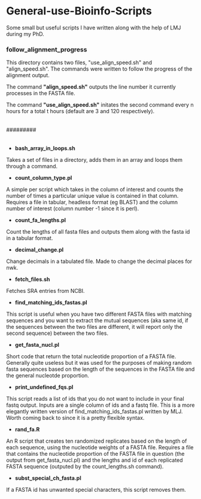 # General-use-Bioinfo-Scripts
Some small but useful scripts I have written along with the help of LMJ during my PhD. 

### follow_alignment_progress 

This directory contains two files, "use_align_speed.sh" and "align_speed.sh".
The commands were written to follow the progress of the alignment output. 

The command **"align_speed.sh"** outputs the line number it currently processes in the FASTA file.

The command **"use_align_speed.sh"** initates the second command every n hours for a total t hours (default are 3 and 120 respectively). 

######
#########
######
- **bash_array_in_loops.sh** 

Takes a set of files in a directory, adds them in an array and loops them through a command.

- **count_column_type.pl**

A simple per script which takes in the column of interest and counts the number of times a particular unique value is contained in that column. Requires a file in tabular, headless format (eg BLAST) and the column number of interest (column number -1 since it is perl).

- **count_fa_lengths.pl**

Count the lengths of all fasta files and outputs them along with the fasta id in a tabular format. 

- **decimal_change.pl**

Change decimals in a tabulated file. Made to change the decimal places for nwk. 

- **fetch_files.sh**

Fetches SRA entries from NCBI. 

- **find_matching_ids_fastas.pl**

This script is useful when you have two different FASTA files with matching sequences and you want to extract the mutual sequences (aka same id, if the sequences between the two files are different, it will report only the second sequence) between the two files. 

- **get_fasta_nucl.pl** 

Short code that return the total nucleotide proportion of a FASTA file. Generally quite useless but it was used for the purposes of making random fasta sequences based on the
length of the sequences in the FASTA file and the general nucleotde proportion. 

- **print_undefined_fqs.pl**

This script reads a list of ids that you do not want to include in your final fastq output. Inputs are a single column of ids and a fastq file. This is a more elegantly written version of find_matching_ids_fastas.pl written by MLJ. Worth coming back to since it is a pretty flexible syntax. 

- **rand_fa.R**

An R script that creates ten randomized replicates based on the length of each sequence, using the nucleotide weights of a FASTA file. Requires a file that contains the nucleotide proportion of the FASTA file in question (the output from get_fasta_nucl.pl) and the lengths and id of each replicated FASTA sequence (outputed by the count_lengths.sh command).

- **subst_special_ch_fasta.pl**

If a FASTA id has unwanted special characters, this script removes them. 
